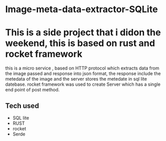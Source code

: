# Image-meta-data-extractor-SQLite
# This is a side project that i didon the weekend, this is based on rust and rocket framework
this is a micro service , based on HTTP protocol which extracts data from the image passed and response into json format,
the response include the metedata of the image and the server stores the metedate in sql lite datebase.
rocket framework was used to create Server which has a single end point of post method.
## Tech used
* SQL lite
* RUST 
* rocket
* Serde
